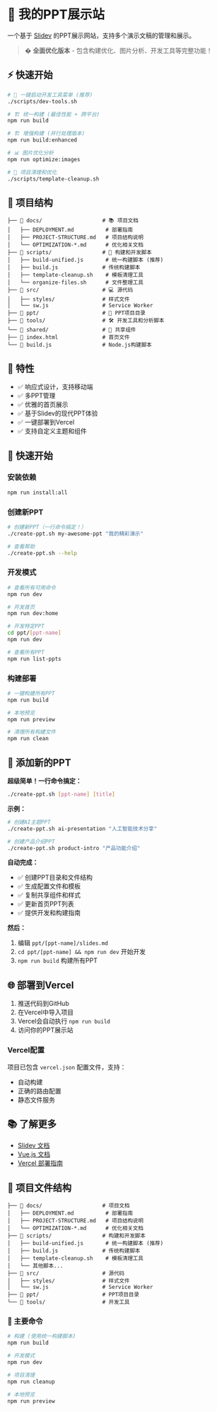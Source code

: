 # 🎨 我的PPT展示站

一个基于 [Slidev](https://sli.dev/) 的PPT展示网站，支持多个演示文稿的管理和展示。

> � **全面优化版本** - 包含构建优化、图片分析、开发工具等完整功能！

## ⚡ 快速开始

```bash
# 🎯 一键启动开发工具菜单 (推荐)
./scripts/dev-tools.sh

# 🏗️ 统一构建 (最佳性能 + 跨平台)
npm run build

# 🏗️ 增强构建 (并行处理版本)
npm run build:enhanced

# 📊 图片优化分析
npm run optimize:images

# 🧹 项目清理和优化
./scripts/template-cleanup.sh
```

## 📁 项目结构

```
├── 📁 docs/                   # 📚 项目文档
│   ├── DEPLOYMENT.md          # 部署指南
│   ├── PROJECT-STRUCTURE.md   # 项目结构说明
│   └── OPTIMIZATION-*.md      # 优化相关文档
├── 📁 scripts/                # 🔧 构建和开发脚本
│   ├── build-unified.js       # 统一构建脚本 (推荐)
│   ├── build.js              # 传统构建脚本
│   ├── template-cleanup.sh    # 模板清理工具
│   └── organize-files.sh      # 文件整理工具
├── 📁 src/                    # 💻 源代码
│   ├── styles/               # 样式文件
│   └── sw.js                 # Service Worker
├── 📁 ppt/                    # 📄 PPT项目目录
├── 📁 tools/                  # 🛠️ 开发工具和分析脚本
└── 📁 shared/                 # 🤝 共享组件
├── 📄 index.html              # 首页文件
└── 📄 build.js                # Node.js构建脚本
```

## 🎯 特性

- ✅ 响应式设计，支持移动端
- ✅ 多PPT管理
- ✅ 优雅的首页展示
- ✅ 基于Slidev的现代PPT体验
- ✅ 一键部署到Vercel
- ✅ 支持自定义主题和组件

## 🚀 快速开始

### 安装依赖

```bash
npm run install:all
```

### 创建新PPT

```bash
# 创建新PPT（一行命令搞定！）
./create-ppt.sh my-awesome-ppt "我的精彩演示"

# 查看帮助
./create-ppt.sh --help
```

### 开发模式

```bash
# 查看所有可用命令
npm run dev

# 开发首页
npm run dev:home

# 开发特定PPT
cd ppt/[ppt-name]
npm run dev

# 查看所有PPT
npm run list-ppts
```

### 构建部署

```bash
# 一键构建所有PPT
npm run build

# 本地预览
npm run preview

# 清理所有构建文件
npm run clean
```

## 📝 添加新的PPT

**超级简单！一行命令搞定：**

```bash
./create-ppt.sh [ppt-name] [title]
```

**示例：**

```bash
# 创建AI主题PPT
./create-ppt.sh ai-presentation "人工智能技术分享"

# 创建产品介绍PPT
./create-ppt.sh product-intro "产品功能介绍"
```

**自动完成：**

- ✅ 创建PPT目录和文件结构
- ✅ 生成配置文件和模板
- ✅ 复制共享组件和样式
- ✅ 更新首页PPT列表
- ✅ 提供开发和构建指南

**然后：**

1. 编辑 `ppt/[ppt-name]/slides.md`
2. `cd ppt/[ppt-name] && npm run dev` 开始开发
3. `npm run build` 构建所有PPT

## 🌐 部署到Vercel

1. 推送代码到GitHub
2. 在Vercel中导入项目
3. Vercel会自动执行 `npm run build`
4. 访问你的PPT展示站

### Vercel配置

项目已包含 `vercel.json` 配置文件，支持：

- 自动构建
- 正确的路由配置
- 静态文件服务

## 📚 了解更多

- [Slidev 文档](https://sli.dev/)
- [Vue.js 文档](https://vuejs.org/)
- [Vercel 部署指南](https://vercel.com/docs)

## 📁 项目文件结构

```
├── 📁 docs/                   # 项目文档
│   ├── DEPLOYMENT.md          # 部署指南
│   ├── PROJECT-STRUCTURE.md   # 项目结构说明
│   └── OPTIMIZATION-*.md      # 优化相关文档
├── 📁 scripts/                # 构建和开发脚本
│   ├── build-unified.js       # 统一构建脚本 (推荐)
│   ├── build.js              # 传统构建脚本
│   ├── template-cleanup.sh    # 模板清理工具
│   └── 其他脚本...
├── 📁 src/                    # 源代码
│   ├── styles/               # 样式文件
│   └── sw.js                 # Service Worker
├── 📁 ppt/                    # PPT项目目录
└── 📁 tools/                  # 开发工具
```

### 🚀 主要命令

```bash
# 构建 (使用统一构建脚本)
npm run build

# 开发模式
npm run dev

# 项目清理
npm run cleanup

# 本地预览
npm run preview
```
